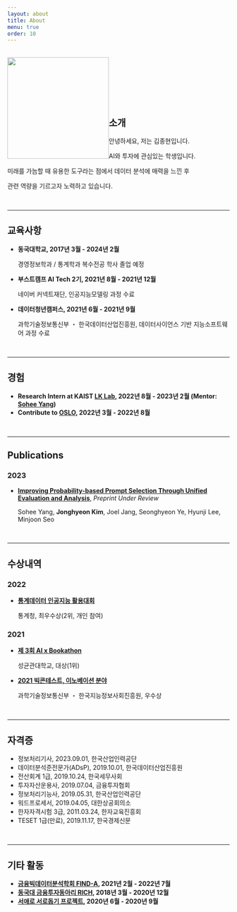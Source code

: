 ```yaml
---
layout: about
title: About
menu: true
order: 10
---
```


<br />

<img style="float: left;" src="{{ site.baseurl }}/assets/img/me_harufilm_v.jpeg" width="230" height="230">

<br />

<br />

<br />

<br />

<br />

<br />

## 소개

안녕하세요, 저는 김종현입니다.

AI와 투자에 관심있는 학생입니다.

미래를 가늠할 때 유용한 도구라는 점에서 데이터 분석에 매력을 느낀 후

관련 역량을 기르고자 노력하고 있습니다.

<br />

---

## 교육사항

- **동국대학교, 2017년 3월 - 2024년 2월**

  경영정보학과 / 통계학과 복수전공 학사 졸업 예정

- **부스트캠프 AI Tech 2기, 2021년 8월 - 2021년 12월**
  
  네이버 커넥트재단, 인공지능모델링 과정 수료

- **데이터청년캠퍼스, 2021년 6월 - 2021년 9월**

  과학기술정보통신부 ・ 한국데이터산업진흥원, 데이터사이언스 기반 지능소프트웨어 과정 수료

<br />

---

## 경험

- **Research Intern at KAIST [LK Lab](https://lklab.kaist.ac.kr/), 2022년 8월 - 2023년 2월 (Mentor: [Sohee Yang](https://soheeyang.github.io/))**
- **Contribute to [OSLO](https://github.com/tunib-ai/oslo), 2022년 3월 - 2022년 8월**

<br />

---

## Publications
### **2023**
- **[Improving Probability-based Prompt Selection Through Unified Evaluation and Analysis](https://arxiv.org/abs/2305.14877)**, *Preprint Under Review*
  
  Sohee Yang, **Jonghyeon Kim**, Joel Jang, Seonghyeon Ye, Hyunji Lee, Minjoon Seo

<br />

---

## 수상내역
### **2022**
- **[통계데이터 인공지능 활용대회](/_posts/2023-10-26-project-competition-statistic_data_AI_competition.md)**

  통계청, 최우수상(2위, 개인 참여)

### **2021**
- **[제 3회 AI x Bookathon](/_posts/2023-10-26-project-competition-ai_bookathon.md)**

  성균관대학교, 대상(1위)

- **[2021 빅콘테스트, 이노베이션 분야](/_posts/2023-11-04-project-competition-big_contest.md)**

  과학기술정보통신부 ・ 한국지능정보사회진흥원, 우수상

<br />

---

## 자격증
- 정보처리기사, 2023.09.01, 한국산업인력공단
- 데이터분석준전문가(ADsP), 2019.10.01, 한국데이터산업진흥원
- 전산회계 1급, 2019.10.24, 한국세무사회
- 투자자산운용사, 2019.07.04, 금융투자협회
- 정보처리기능사, 2019.05.31, 한국산업인력공단
- 워드프로세서, 2019.04.05, 대한상공회의소
- 한자자격시험 3급, 2011.03.24, 한자교육진흥회
- TESET 1급(만료), 2019.11.17, 한국경제신문

<br />

---

## 기타 활동
- **[금융빅데이터분석학회 FIND-A](https://find-a-ai.github.io/), 2021년 2월 - 2022년 7월**
- **[동국대 금융투자동아리 RICH](https://cafe.naver.com/dgurich), 2018년 3월 - 2020년 12월**
- **[서애로 서로돕기 프로젝트](https://www.lecturernews.com/news/articleView.html?idxno=43918), 2020년 6월 - 2020년 9월**